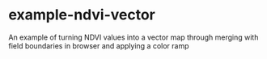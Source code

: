 # example-ndvi-vector
An example of turning NDVI values into a vector map through merging with field boundaries in browser and applying a color ramp
